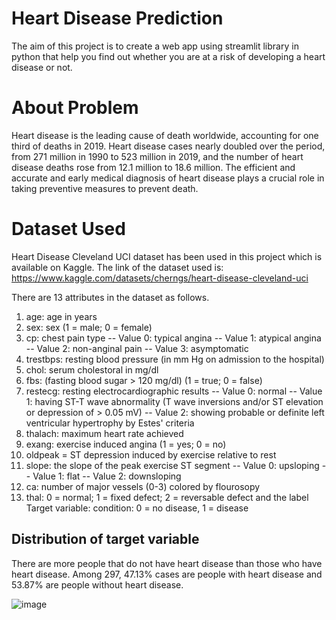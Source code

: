 # Heart Disease Prediction
The aim of this project is to create a web app using streamlit library in python that help you find out whether you are at a risk of developing a heart disease or not.

# About Problem
Heart disease is the leading cause of death worldwide, accounting for one third of deaths in 2019. Heart disease cases nearly doubled over the period, from 271 million in 1990 to 523 million in 2019, and the number of heart disease deaths rose from 12.1 million to 18.6 million. The efficient and accurate and early medical diagnosis of heart disease plays a crucial role in taking preventive measures to prevent death.

# Dataset Used
Heart Disease Cleveland UCI dataset has been used in this project which is available on Kaggle.
The link of the dataset used is: https://www.kaggle.com/datasets/cherngs/heart-disease-cleveland-uci

There are 13 attributes in the dataset as follows.
1. age: age in years
2. sex: sex (1 = male; 0 = female)
3. cp: chest pain type -- Value 0: typical angina -- Value 1: atypical angina -- Value 2: non-anginal pain -- Value 3: asymptomatic
4. trestbps: resting blood pressure (in mm Hg on admission to the hospital)
5. chol: serum cholestoral in mg/dl
6. fbs: (fasting blood sugar > 120 mg/dl) (1 = true; 0 = false)
7. restecg: resting electrocardiographic results -- Value 0: normal -- Value 1: having ST-T wave abnormality (T wave inversions and/or ST elevation or depression of > 0.05 mV) -- Value 2: showing probable or definite left ventricular hypertrophy by Estes' criteria
8. thalach: maximum heart rate achieved
9. exang: exercise induced angina (1 = yes; 0 = no)
10. oldpeak = ST depression induced by exercise relative to rest
11. slope: the slope of the peak exercise ST segment -- Value 0: upsloping -- Value 1: flat -- Value 2: downsloping
12. ca: number of major vessels (0-3) colored by flourosopy
13. thal: 0 = normal; 1 = fixed defect; 2 = reversable defect and the label
Target variable: condition: 0 = no disease, 1 = disease

## Distribution of target variable
There are more people that do not have heart disease than those who have heart disease. Among 297, 47.13% cases are people with heart disease and 53.87% are people without heart disease.

![image](https://user-images.githubusercontent.com/73715927/169295810-d3295ede-1e05-484d-83ed-2bb57994ec32.png)
